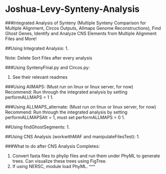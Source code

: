 # Joshua-Levy-Synteny-Analysis
###Integrated Analysis of Synteny (Multiple Synteny Comparison for Multiple Alignment, Circos Outputs, Allmaps Genome Reconstructions), Find Ghost Genes, Identify and Analyze CNS Elements from Multiple Alignment Files and More!


##Using Integrated Analysis:
1. 


Note: Delete Sort Files after every analysis

###Using SyntenyFinal.py and Circos.py:
1. See their relevant readmes

###Using AllMAPS: (Must run on linux or linux server, for now)
Recommend: Run through the integrated analysis by setting performALLMAPS = 1
1. 


###Using ALLMAPS_alternate: (Must run on linux or linux server, for now)
Recommend: Run through the integrated analysis by setting performALLMAPSAlt = 1, must set performALLMAPS = 0
1. 

##Using findGhostSegments:
1. 



##Using CNS Analysis (workwithMAF and manipulateFilesTest):
1. 
  
  
  
###What to do after CNS Analysis Completes:
1. Convert fasta files to phylip files and run them under PhyML to generate trees. Can visualize these trees using FigTree.
2. If using NERSC, module load PhyML. ^^^
